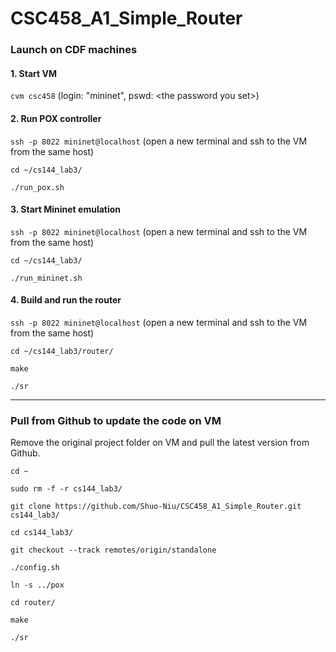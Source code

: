 # CSC458_A1_Simple_Router

### Launch on CDF machines
#### 1. Start VM
```cvm csc458``` (login: "mininet", pswd: \<the password you set>)
#### 2. Run POX controller
```ssh -p 8022 mininet@localhost``` (open a new terminal and ssh to the VM from the same host)

```cd ~/cs144_lab3/```

```./run_pox.sh```
#### 3. Start Mininet emulation
```ssh -p 8022 mininet@localhost``` (open a new terminal and ssh to the VM from the same host)

```cd ~/cs144_lab3/```

```./run_mininet.sh```
#### 4. Build and run the router
```ssh -p 8022 mininet@localhost``` (open a new terminal and ssh to the VM from the same host)

```cd ~/cs144_lab3/router/```

```make```

```./sr```

---
### Pull from Github to update the code on VM
Remove the original project folder on VM and pull the latest version from Github.

```cd ~```

```sudo rm -f -r cs144_lab3/```

```git clone https://github.com/Shuo-Niu/CSC458_A1_Simple_Router.git cs144_lab3/```

```cd cs144_lab3/```

```git checkout --track remotes/origin/standalone```

```./config.sh```

```ln -s ../pox```

```cd router/```

```make```

```./sr```
